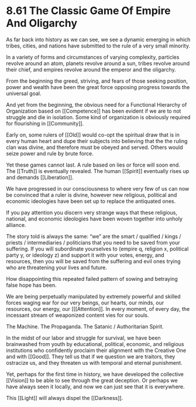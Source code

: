 # 8.61 The Classic Game Of Empire And Oligarchy

As far back into history as we can see, we see a dynamic emerging in which tribes, cities, and nations have submitted to the rule of a very small minority.

In a variety of forms and circumstances of varying complexity, particles revolve around an atom, planets revolve around a sun, tribes revolve around their chief, and empires revolve around the emperor and the oligarchy.

From the beginning the greed, striving, and fears of those seeking position, power and wealth have been the great force opposing progress towards the universal goal.

And yet from the beginning, the obvious need for a Functional Hierarchy of Organization based on [[Competence]] has been evident if we are to not struggle and die in isolation. Some kind of organization is obviously required for flourishing in [[Community]].

Early on, some rulers of [[Old]] would co-opt the spiritual draw that is in every human heart and dupe their subjects into believing that the the ruling clan was divine, and therefore must be obeyed and served. Others would seize power and rule by brute force.

Yet these games cannot last. A rule based on lies or force will soon end. The [[Truth]] is eventually revealed. The human [[Spirit]] eventually rises up and demands [[Liberation]].

We have progressed in our consciousness to where very few of us can now be convinced that a ruler is divine, however new religious, political and economic ideologies have been set up to replace the antiquated ones.

If you pay attention you discern very strange ways that these religious, national, and economic ideologies have been woven together into unholy alliance.

The story told is always the same: “we” are the smart / qualified / kings / priests / intermediaries / politicians that you need to be saved from your suffering. If you will subordinate yourselves to (empire q, religion x, political party y, or ideology z) and support it with your votes, energy, and resources, then you will be saved from the suffering and evil ones trying who are threatening your lives and future.

How disappointing this repeated failed pattern of sowing and betraying false hope has been.

We are being perpetually manipulated by extremely powerful and skilled forces waging war for our very beings, our hearts, our minds, our resources, our energy, our [[[Attention]]. In every moment, of every day, the incessant stream of weaponized content vies for our souls.

The Machine. The Propaganda. The  Satanic / Authoritarian Spirit.

In the midst of our labor and struggle for survival, we have been brainwashed from youth by educational, political, economic, and religious institutions who confidently proclaim their alignment with the Creative One and with [[Good]]. They tell us that if we question we are traitors, they ostracize us, and they threaten us with temporal and eternal punishment.

Yet, perhaps for the first time in history, we have developed the collective [[Vision]] to be able to see through the great deception. Or perhaps we have always seen it locally, and now we can just see that it is everywhere.

This [[Light]] will always dispel the [[Darkness]].
